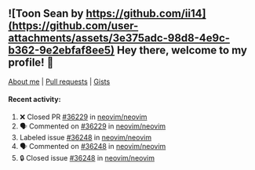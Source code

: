 ## ![Toon Sean by https://github.com/ii14](https://github.com/user-attachments/assets/3e375adc-98d8-4e9c-b362-9e2ebfaf8ee5) Hey there, welcome to my profile! 👋

[About me](https://seandewar.github.io/)
 | [Pull requests](https://github.com/search?p=1&q=author%3Aseandewar+is%3Apr)
 | [Gists](https://gist.github.com/seandewar)

#### Recent activity:

<!--START_SECTION:activity-->
1. ❌ Closed PR [#36229](undefined) in [neovim/neovim](https://github.com/neovim/neovim)
2. 🗣 Commented on [#36229](https://github.com/neovim/neovim/pull/36229#issuecomment-3419777076) in [neovim/neovim](https://github.com/neovim/neovim)
3.  Labeled issue [#36248](https://github.com/neovim/neovim/issues/36248) in [neovim/neovim](https://github.com/neovim/neovim)
4. 🗣 Commented on [#36248](https://github.com/neovim/neovim/issues/36248#issuecomment-3419765139) in [neovim/neovim](https://github.com/neovim/neovim)
5. 🔒 Closed issue [#36248](https://github.com/neovim/neovim/issues/36248) in [neovim/neovim](https://github.com/neovim/neovim)
<!--END_SECTION:activity-->
